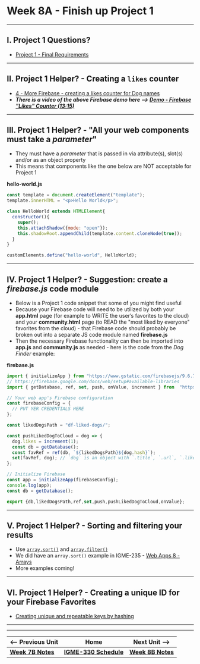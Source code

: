 # Week 8A - Finish up Project 1

<hr>

## I. Project 1 Questions?

- [Project 1 - Final Requirements](../projects/p1-final.md)

<hr>

## II. Project 1 Helper? - Creating a `likes` counter


- [4 - More Firebase - creating a likes counter for Dog names](https://github.com/tonethar/IGME-330-Master/blob/master/notes/firebase-4.md)
- ***There is a video of the above Firebase demo here --> [Demo - Firebase "Likes" Counter (13:15)](https://rit.hosted.panopto.com/Panopto/Pages/Viewer.aspx?id=d89db2ea-9682-4aef-bb54-ae46002bf7ec)***

<hr>

## III. Project 1 Helper? - "All your web components must take a *parameter*"

- They must have a *parameter* that is passed in via attribute(s), slot(s) and/or as an object property
- This means that components like the one below are NOT acceptable for Project 1

**hello-world.js**

```js
const template = document.createElement("template");
template.innerHTML = "<p>Hello World</p>";

class HelloWorld extends HTMLElement{
  constructor(){
    super();
    this.attachShadow({mode: "open"});
    this.shadowRoot.appendChild(template.content.cloneNode(true));
  }
} 

customElements.define("hello-world", HelloWorld);
```

<hr>

## IV. Project 1 Helper? - Suggestion: create a *firebase.js* code module

- Below is a Project 1 code snippet that some of you might find useful
- Because your Firebase code will need to be utilized by both your **app.html** page (for example to WRITE the user’s favorites to the cloud) and your **community.html** page (to READ the "most liked by everyone" favorites from the cloud) - that Firebase code should probably be broken out into a separate JS code module named **firebase.js**
- Then the necessary Firebase functionality can then be imported into **app.js** and **community.js** as needed - here is the code from the *Dog Finder* example:

**firebase.js**

```js
import { initializeApp } from "https://www.gstatic.com/firebasejs/9.6.7/firebase-app.js";
// https://firebase.google.com/docs/web/setup#available-libraries
import { getDatabase, ref, set, push, onValue, increment } from  "https://www.gstatic.com/firebasejs/9.6.7/firebase-database.js";

// Your web app's Firebase configuration
const firebaseConfig = {
  // PUT YER CREDENTIALS HERE
};

const likedDogsPath = "df-liked-dogs/";

const pushLikedDogToCloud = dog => {
  dog.likes = increment(1);
  const db = getDatabase();
  const favRef = ref(db, `${likedDogsPath}${dog.hash}`);
  set(favRef, dog); // `dog` is an object with `.title`, `.url`, `.likes` properties etc
};

// Initialize Firebase
const app = initializeApp(firebaseConfig);
console.log(app);
const db = getDatabase();

export {db,likedDogsPath,ref,set,push,pushLikedDogToCloud,onValue};
```

<hr>

## V. Project 1 Helper? - Sorting and filtering your results

- Use [`array.sort()`](https://developer.mozilla.org/en-US/docs/Web/JavaScript/Reference/Global_Objects/Array/sort) and [`array.filter()`](https://developer.mozilla.org/en-US/docs/Web/JavaScript/Reference/Global_Objects/Array/filter)
- We did have an `array.sort()` example in IGME-235 - [Web Apps 8 - Arrays](https://github.com/tonethar/IGME-235-Shared/blob/master/tutorial/web-apps-8.md#iv-method-chaining)
- More examples coming!

<hr>

## VI. Project 1 Helper? - Creating a unique ID for your Firebase Favorites

- [Creating unique and repeatable keys by hashing](https://github.com/tonethar/IGME-330-Master/blob/master/notes/hash-as-key.md)

<hr><hr>

| <-- Previous Unit | Home | Next Unit -->
| --- | --- | --- 
| [**Week 7B Notes**](07B.md)     |  [**IGME-330 Schedule**](../schedule.md) | [**Week 8B Notes**](08B.md) 
